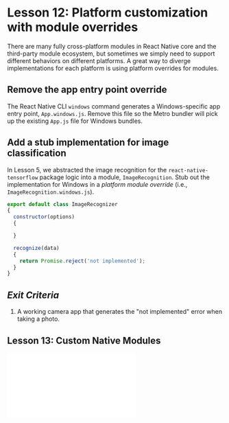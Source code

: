 # Lesson 12: Platform customization with module overrides

There are many fully cross-platform modules in React Native core and the third-party module ecosystem, but sometimes we simply need to support different behaviors on different platforms. A great way to diverge implementations for each platform is using platform overrides for modules. 

## Remove the app entry point override

The React Native CLI `windows` command generates a Windows-specific app entry point, `App.windows.js`. Remove this file so the Metro bundler will pick up the existing `App.js` file for Windows bundles.

## Add a stub implementation for image classification

In Lesson 5, we abstracted the image recognition for the `react-native-tensorflow` package logic into a module, `ImageRecognition`. Stub out the implementation for Windows in a *platform module override* (i.e., `ImageRecognition.windows.js`).

```js
export default class ImageRecognizer
{
  constructor(options)
  {

  }

  recognize(data)
  {
    return Promise.reject('not implemented');
  }
}
```

## _Exit Criteria_
1. A working camera app that generates the "not implemented" error when taking a photo.

## Lesson 13: Custom Native Modules
![Continue](./13.md)